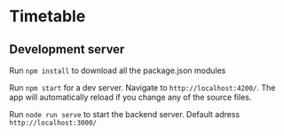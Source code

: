 # Timetable

## Development server

Run  `npm install` to download all the package.json modules

Run `npm start` for a dev server. Navigate to `http://localhost:4200/`. The app will automatically reload if you change any of the source files.

Run `node run serve` to start the backend server. Default adress `http://localhost:3000/`
